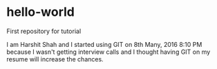# hello-world
First repository for tutorial

I am Harshit Shah and I started using GIT on 8th Many, 2016 8:10 PM because I wasn't getting interview calls and I thought having GIT on my resume will increase the chances.
